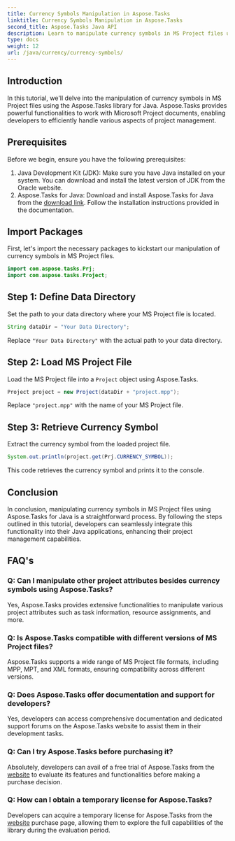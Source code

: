 ```yaml
---
title: Currency Symbols Manipulation in Aspose.Tasks
linktitle: Currency Symbols Manipulation in Aspose.Tasks
second_title: Aspose.Tasks Java API
description: Learn to manipulate currency symbols in MS Project files using Aspose.Tasks for Java. Easy steps for efficient project management.
type: docs
weight: 12
url: /java/currency/currency-symbols/
---
```

## Introduction
In this tutorial, we'll delve into the manipulation of currency symbols in MS Project files using the Aspose.Tasks library for Java. Aspose.Tasks provides powerful functionalities to work with Microsoft Project documents, enabling developers to efficiently handle various aspects of project management.
## Prerequisites
Before we begin, ensure you have the following prerequisites:
1. Java Development Kit (JDK): Make sure you have Java installed on your system. You can download and install the latest version of JDK from the Oracle website.
2. Aspose.Tasks for Java: Download and install Aspose.Tasks for Java from the [download link](https://releases.aspose.com/tasks/java/). Follow the installation instructions provided in the documentation.

## Import Packages
First, let's import the necessary packages to kickstart our manipulation of currency symbols in MS Project files.
```java
import com.aspose.tasks.Prj;
import com.aspose.tasks.Project;
```

## Step 1: Define Data Directory
Set the path to your data directory where your MS Project file is located.
```java
String dataDir = "Your Data Directory";
```
Replace `"Your Data Directory"` with the actual path to your data directory.
## Step 2: Load MS Project File
Load the MS Project file into a `Project` object using Aspose.Tasks.
```java
Project project = new Project(dataDir + "project.mpp");
```
Replace `"project.mpp"` with the name of your MS Project file.
## Step 3: Retrieve Currency Symbol
Extract the currency symbol from the loaded project file.
```java
System.out.println(project.get(Prj.CURRENCY_SYMBOL));
```
This code retrieves the currency symbol and prints it to the console.

## Conclusion
In conclusion, manipulating currency symbols in MS Project files using Aspose.Tasks for Java is a straightforward process. By following the steps outlined in this tutorial, developers can seamlessly integrate this functionality into their Java applications, enhancing their project management capabilities.
## FAQ's
### Q: Can I manipulate other project attributes besides currency symbols using Aspose.Tasks?
Yes, Aspose.Tasks provides extensive functionalities to manipulate various project attributes such as task information, resource assignments, and more.
### Q: Is Aspose.Tasks compatible with different versions of MS Project files?
Aspose.Tasks supports a wide range of MS Project file formats, including MPP, MPT, and XML formats, ensuring compatibility across different versions.
### Q: Does Aspose.Tasks offer documentation and support for developers?
Yes, developers can access comprehensive documentation and dedicated support forums on the Aspose.Tasks website to assist them in their development tasks.
### Q: Can I try Aspose.Tasks before purchasing it?
Absolutely, developers can avail of a free trial of Aspose.Tasks from the [website](https://purchase.aspose.com/buy) to evaluate its features and functionalities before making a purchase decision.
### Q: How can I obtain a temporary license for Aspose.Tasks?
Developers can acquire a temporary license for Aspose.Tasks from the [website](https://purchase.aspose.com/temporary-license/) purchase page, allowing them to explore the full capabilities of the library during the evaluation period.

